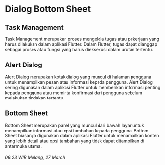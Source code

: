 # **Dialog Bottom Sheet**

## Task Management
Task Management merupakan proses mengelola tugas atau pekerjaan yang harus dilakukan dalam aplikasi Flutter. Dalam Flutter, tugas dapat dianggap sebagai proses atau fungsi yang harus dieksekusi dalam urutan tertentu.

## Alert Dialog
Alert Dialog merupakan kotak dialog yang muncul di halaman pengguna untuk menampilkan pesan atau informasi kepada pengguna. Alert Dialog sering digunakan dalam aplikasi Flutter untuk memberikan informasi penting kepada pengguna atau meminta konfirmasi dari pengguna sebelum melakukan tindakan tertentu.

## Bottom Sheet
Bottom Sheet merupakan panel yang muncul dari bawah layar untuk menampilkan informasi atau opsi tambahan kepada pengguna. Bottom Sheet biasanya digunakan dalam aplikasi Flutter untuk menampilkan konten yang lebih detail atau opsi tambahan yang tidak dapat ditampilkan di antarmuka utama.

###### 09.23 WIB Malang, 27 March
